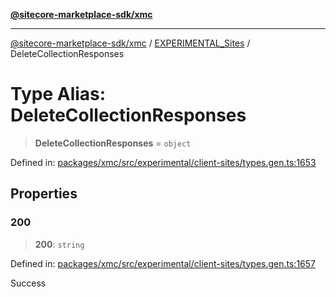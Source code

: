 [**@sitecore-marketplace-sdk/xmc**](../../../../README.md)

***

[@sitecore-marketplace-sdk/xmc](../../../../README.md) / [EXPERIMENTAL\_Sites](../README.md) / DeleteCollectionResponses

# Type Alias: DeleteCollectionResponses

> **DeleteCollectionResponses** = `object`

Defined in: [packages/xmc/src/experimental/client-sites/types.gen.ts:1653](https://github.com/Sitecore/marketplace-sdk/blob/main/packages/xmc/src/experimental/client-sites/types.gen.ts#L1653)

## Properties

### 200

> **200**: `string`

Defined in: [packages/xmc/src/experimental/client-sites/types.gen.ts:1657](https://github.com/Sitecore/marketplace-sdk/blob/main/packages/xmc/src/experimental/client-sites/types.gen.ts#L1657)

Success
